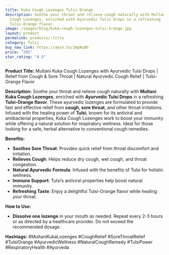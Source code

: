 ```yaml
---
title: Kuka Cough Lozenges Tulsi Orange
description: Soothe your throat and relieve cough naturally with Multani Kuka
  Cough Lozenges, enriched with Ayurvedic Tulsi Drops in a refreshing
  Tulsi-Orange flavor.
image: /images/blog/kuka-cough-lozenges-tulsi-orange.jpg
layout: product
permalink: products/:title
category: Tulsi
buy_now_link: https://amzn.to/3ApNu8h
price: "291"
star_rating: "4.3"
---
```

**Product Title:** Multani Kuka Cough Lozenges with Ayurvedic Tulsi Drops | Relief from Cough & Sore Throat | Natural Ayurvedic Cough Relief | Tulsi-Orange Flavor

**Description:**
Soothe your throat and relieve cough naturally with **Multani Kuka Cough Lozenges**, enriched with **Ayurvedic Tulsi Drops** in a refreshing **Tulsi-Orange flavor**. These ayurvedic lozenges are formulated to provide fast and effective relief from **cough, sore throat**, and other throat irritations. Infused with the healing power of **Tulsi**, known for its antiviral and antibacterial properties, Kuka Cough Lozenges work to boost your immunity while offering a natural solution for respiratory wellness. Ideal for those looking for a safe, herbal alternative to conventional cough remedies.

**Benefits:**
- **Soothes Sore Throat**: Provides quick relief from throat discomfort and irritation.
- **Relieves Cough**: Helps reduce dry cough, wet cough, and throat congestion.
- **Natural Ayurvedic Formula**: Infused with the benefits of Tulsi for holistic wellness.
- **Immune Support**: Tulsi’s antiviral properties help boost natural immunity.
- **Refreshing Taste**: Enjoy a delightful Tulsi-Orange flavor while healing your throat.

**How to Use:**
- **Dissolve one lozenge** in your mouth as needed. Repeat every 2-3 hours or as directed by a healthcare provider. Do not exceed the recommended dosage.

**Hashtags:**
#MultaniKukaLozenges #CoughRelief #SoreThroatRelief #TulsiOrange #AyurvedicWellness #NaturalCoughRemedy #TulsiPower #RespiratoryHealth #Ayurveda
